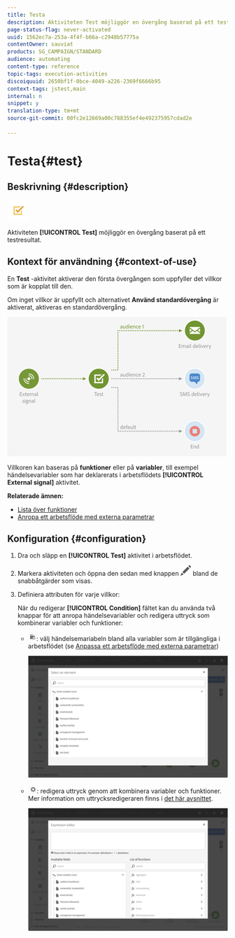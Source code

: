 ```yaml
---
title: Testa
description: Aktiviteten Test möjliggör en övergång baserad på ett testresultat.
page-status-flag: never-activated
uuid: 1562ec7a-253a-4f4f-b66a-c2948b57775a
contentOwner: sauviat
products: SG_CAMPAIGN/STANDARD
audience: automating
content-type: reference
topic-tags: execution-activities
discoiquuid: 2650bf1f-0bce-4049-a226-2369f6666b95
context-tags: jstest,main
internal: n
snippet: y
translation-type: tm+mt
source-git-commit: 00fc2e12669a00c788355ef4e492375957cdad2e

---
```



# Testa{#test}

## Beskrivning {#description}

![](assets/test.png)

Aktiviteten **[!UICONTROL Test]** möjliggör en övergång baserat på ett testresultat.

## Kontext för användning {#context-of-use}

En **Test** -aktivitet aktiverar den första övergången som uppfyller det villkor som är kopplat till den.

Om inget villkor är uppfyllt och alternativet **Använd standardövergång** är aktiverat, aktiveras en standardövergång.

![](assets/wkf_test_activity_example.png)

Villkoren kan baseras på **funktioner** eller på **variabler**, till exempel händelsevariabler som har deklarerats i arbetsflödets **[!UICONTROL External signal]** aktivitet.

**Relaterade ämnen:**

* [Lista över funktioner](../../automating/using/list-of-functions.md)
* [Anropa ett arbetsflöde med externa parametrar](../../automating/using/calling-a-workflow-with-external-parameters.md)

## Konfiguration {#configuration}

1. Dra och släpp en **[!UICONTROL Test]** aktivitet i arbetsflödet.
1. Markera aktiviteten och öppna den sedan med knappen ![](assets/edit_darkgrey-24px.png) bland de snabbåtgärder som visas.
1. Definiera attributen för varje villkor:

   När du redigerar **[!UICONTROL Condition]** fältet kan du använda två knappar för att anropa händelsevariabler och redigera uttryck som kombinerar variabler och funktioner:

   * ![](assets/extsignal_picker.png): välj händelsemariabeln bland alla variabler som är tillgängliga i arbetsflödet (se [Anpassa ett arbetsflöde med externa parametrar](../../automating/using/calling-a-workflow-with-external-parameters.md#customizing-a-workflow-with-external-parameters))

      ![](assets/wkf_test_activity_variables.png)

   * ![](assets/extsignal_expression_editor.png): redigera uttryck genom att kombinera variabler och funktioner. Mer information om uttrycksredigeraren finns i [det här avsnittet](../../automating/using/advanced-expression-editing.md).

      ![](assets/wkf_test_activity_variables_expression.png)


